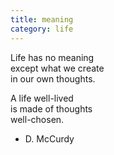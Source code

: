 ```yaml
---
title: meaning
category: life
---
```


Life has no meaning  
except what we create  
in our own thoughts.  
  
A life well-lived  
is made of thoughts   
well-chosen.  
  
- D. McCurdy  
